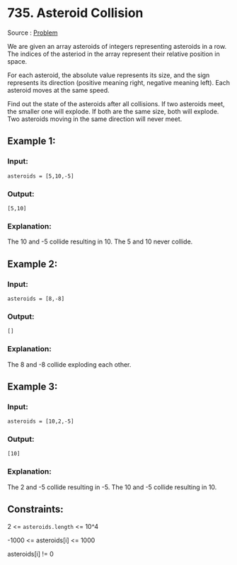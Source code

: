 # 735. Asteroid Collision

Source : [Problem](https://leetcode.com/problems/asteroid-collision)

We are given an array asteroids of integers representing asteroids in a row. The indices of the asteriod in the array represent their relative position in space.

For each asteroid, the absolute value represents its size, and the sign represents its direction (positive meaning right, negative meaning left). Each asteroid moves at the same speed.

Find out the state of the asteroids after all collisions. If two asteroids meet, the smaller one will explode. If both are the same size, both will explode. Two asteroids moving in the same direction will never meet.

## Example 1:

### Input:

    asteroids = [5,10,-5]

### Output:

    [5,10]

### Explanation:

The 10 and -5 collide resulting in 10. The 5 and 10 never collide.

## Example 2:

### Input:

    asteroids = [8,-8]

### Output:

    []

### Explanation:

The 8 and -8 collide exploding each other.

## Example 3:

### Input:

    asteroids = [10,2,-5]

### Output:

    [10]

### Explanation:

The 2 and -5 collide resulting in -5. The 10 and -5 collide resulting in 10.

## Constraints:

2 <= `asteroids.length` <= 10^4

-1000 <= asteroids[i] <= 1000

asteroids[i] != 0
